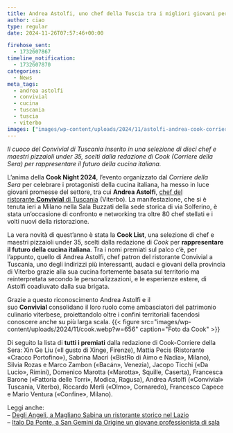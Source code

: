 ```yaml
---
title: Andrea Astolfi, uno chef della Tuscia tra i migliori giovani per la redazione di Cook
author: ciao
type: regular
date: 2024-11-26T07:57:46+00:00

firehose_sent:
  - 1732607867
timeline_notification:
  - 1732607870
categories:
  - News
meta_tags:
  - andrea astolfi
  - convivial
  - cucina
  - tuscania
  - tuscia
  - viterbo
images: ["images/wp-content/uploads/2024/11/astolfi-andrea-cook-corriere-tuscia.webp"]
---
```

_Il cuoco del Convivial di Tuscania inserito in una selezione di dieci chef e maestri pizzaioli under 35, scelti dalla redazione di Cook (Corriere della Sera) per rappresentare il futuro della cucina italiana._

L’anima della **Cook Night 2024**, l’evento organizzato dal _Corriere della Sera_ per celebrare i protagonisti della cucina italiana, ha messo in luce giovani promesse del settore, tra cui **Andrea Astolfi**, <a href="https://www.instagram.com/p/C0oPg2Ys07U/?utm_source=ig_web_copy_link&igsh=MzRlODBiNWFlZA==" target="_blank" rel="noreferrer noopener">chef del ristorante <strong>Convivial</strong> di Tuscania</a> (Viterbo). La manifestazione, che si è tenuta ieri a Milano nella Sala Buzzati della sede storica di via Solferino, è stata un’occasione di confronto e networking tra oltre 80 chef stellati e i volti nuovi della ristorazione.

La vera novità di quest’anno è stata la **Cook List**, una selezione di chef e maestri pizzaioli under 35, scelti dalla redazione di _Cook_ per **rappresentare il futuro della cucina italiana**. Tra i nomi premiati sul palco c&#8217;è, per l&#8217;appunto, quello di Andrea Astolfi, chef patron del ristorante Convivial a Tuscania, uno degli indirizzi più interessanti, audaci e giovani della provincia di Viterbo grazie alla sua cucina fortemente basata sul territorio ma reinterpretata secondo le personalizzazioni, e le esperienze estere, di Astolfi coadiuvato dalla sua brigata. 

Grazie a questo riconoscimento Andrea Astolfi e il suo **Convivial** consolidano il loro ruolo come ambasciatori del patrimonio culinario viterbese, proiettandolo oltre i confini territoriali facendosi conoscere anche su più larga scala. 
{{< figure src="images/wp-content/uploads/2024/11/cook.webp?w=656" caption="Foto da Cook" >}}
 

Di seguito la lista di **tutti i premiati** dalla redazione di Cook-Corriere della Sera: Xin Ge Liu («Il gusto di Xinge, Firenze), Mattia Pecis (Ristorante «Cracco Portofino»), Sabrina Macrì («BistRo di Aimo e Nadia», Milano), Silvia Rozas e Marco Zambon («Bacán», Venezia), Jacopo Ticchi («Da Lucio», Rimini), Domenico Marotta («Marotta», Squille, Caserta), Francesca Barone («Fattoria delle Torri», Modica, Ragusa), Andrea Astolfi («Convivial» Tuscania, Viterbo), Riccardo Merli («Olmo», Cornaredo), Francesco Capece e Mario Ventura («Confine», Milano).

Leggi anche:  
&#8211; <a href="https://aleepepecom.wordpress.com/2024/11/21/degli-angeli-a-magliano-sabina-un-ristorante-storico-di-ottima-cucina/" target="_blank" rel="noreferrer noopener">Degli Angeli, a Magliano Sabina un ristorante storico nel Lazio</a>  
&#8211; <a href="https://aleepepecom.wordpress.com/2024/10/31/italo-da-ponte-a-san-gemini-un-giovane-professionista-guida-la-sala-di-origine/" target="_blank" rel="noreferrer noopener">Italo Da Ponte, a San Gemini da Origine un giovane professionista di sala</a>